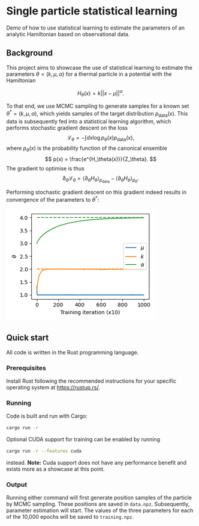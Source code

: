 # Single particle statistical learning

Demo of how to use statistical learning to estimate the parameters of an
analytic Hamiltonian based on observational data.

## Background

This project aims to showcase the use of statistical learning to estimate the
parameters $\theta = (k, \mu, \alpha)$ for a thermal particle in a potential with
the Hamiltonian

$$
H_\theta(x) = k||x - \mu||^\alpha.
$$

To that end, we use MCMC sampling to generate samples for a known set $\theta^*
= (k, \mu, \alpha)$, which yields samples of the target distribution
$p_\mathrm{data}(x)$. This data is subsequently fed into a statistical learning
algorithm, which performs stochastic gradient descent on the loss
$$
\mathcal{L}_\theta = -\int dx \log p_\theta(x) p_\mathrm{data}(x),
$$
where $p_\theta(x)$ is the probability function of the canonical ensemble
$$
p(x) = \frac{e^{H_\theta(x)}}{Z_\theta}.
$$
The gradient to optimise is thus
$$
\partial_\theta \mathcal{L}_\theta = \langle \partial_\theta H_\theta \rangle_{p_\mathrm{data}} - \langle \partial_\theta H_\theta \rangle_{p_\theta}.
$$

Performing stochastic gradient descent on this gradient indeed results in
convergence of the parameters to $\theta^*$:

![Training convergence](assets/train_convergence_quartic.png)

## Quick start

All code is written in the Rust programming language.

### Prerequisites

Install Rust following the recommended instructions for your specific operating
system at https://rustup.rs/.

### Running

Code is built and run with Cargo:
```bash
cargo run -r
```

Optional CUDA support for training can be enabled by running
```bash
cargo run -r --features cuda
```
instead. **Note:** Cuda support does not have any performance benefit and
exists more as a showcase at this point.

### Output

Running either command will first generate position samples of the particle by
MCMC sampling. These positions are saved in `data.npz`. Subsequently, parameter
estimation will start. The values of the three parameters for each of the
10,000 epochs will be saved to `training.npz`.

